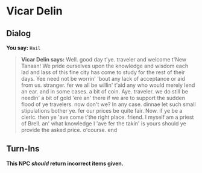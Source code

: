 # Vicar Delin
## Dialog

**You say:** `Hail`



>**Vicar Delin says:** Well. good day t'ye. traveler and welcome t'New Tanaan! We pride ourselves upon the knowledge and wisdom each lad and lass of this fine city has come to study for the rest of their days. Yee need not be worrin' 'bout any lack of acceptance or aid from us. stranger. fer we all be willin' t'aid any who would merely lend an ear. and in some cases. a bit of coin. Aye. traveler. we do still be needin' a bit of gold 'ere an' there if we are to support the sudden flood of ye travelers. now don't we? In any case. dinnae let such small stipulations bother ye. fer our prices be quite fair. Now. if ye be a cleric. then ye 'ave come t'the right place. friend. I myself am a priest of Brell. an' what knowledge I 'ave fer the takin' is yours should ye provide the asked price. o'course.
end

## Turn-Ins



**This NPC *should* return incorrect items given.**





